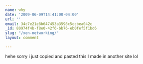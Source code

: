 ```yaml
---
name: why
date: '2009-06-09T14:41:00-04:00'
url: ''
email: 34c7e21e8b647453a3598c5ccbea042c
_id: 80974f4b-f8e0-42f6-bb76-eb0fef5f1bd6
slug: "/xen-networking/"
layout: comment

---
```


hehe sorry i just copied and pasted this I made in another site lol
